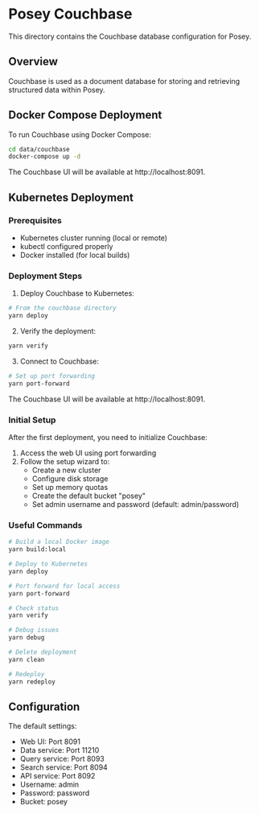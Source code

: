 # Posey Couchbase

This directory contains the Couchbase database configuration for Posey.

## Overview

Couchbase is used as a document database for storing and retrieving structured data within Posey.

## Docker Compose Deployment

To run Couchbase using Docker Compose:

```bash
cd data/couchbase
docker-compose up -d
```

The Couchbase UI will be available at http://localhost:8091.

## Kubernetes Deployment

### Prerequisites

- Kubernetes cluster running (local or remote)
- kubectl configured properly
- Docker installed (for local builds)

### Deployment Steps

1. Deploy Couchbase to Kubernetes:

```bash
# From the couchbase directory
yarn deploy
```

2. Verify the deployment:

```bash
yarn verify
```

3. Connect to Couchbase:

```bash
# Set up port forwarding
yarn port-forward
```

The Couchbase UI will be available at http://localhost:8091.

### Initial Setup

After the first deployment, you need to initialize Couchbase:

1. Access the web UI using port forwarding
2. Follow the setup wizard to:
   - Create a new cluster
   - Configure disk storage
   - Set up memory quotas
   - Create the default bucket "posey"
   - Set admin username and password (default: admin/password)

### Useful Commands

```bash
# Build a local Docker image
yarn build:local

# Deploy to Kubernetes
yarn deploy

# Port forward for local access
yarn port-forward

# Check status
yarn verify

# Debug issues
yarn debug

# Delete deployment
yarn clean

# Redeploy
yarn redeploy
```

## Configuration

The default settings:
- Web UI: Port 8091
- Data service: Port 11210
- Query service: Port 8093
- Search service: Port 8094
- API service: Port 8092
- Username: admin
- Password: password
- Bucket: posey 